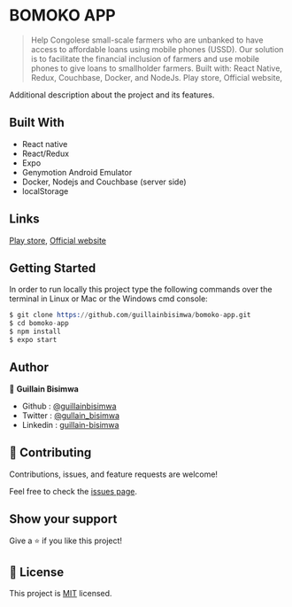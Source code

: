 # BOMOKO APP

> Help Congolese small-scale farmers who are unbanked to have access to affordable loans using mobile phones (USSD). Our solution is to facilitate the financial inclusion of farmers and use mobile phones to give loans to smallholder farmers. Built with: React Native, Redux, Couchbase, Docker, and NodeJs. Play store, Official website,

Additional description about the project and its features.

## Built With

- React native
- React/Redux
- Expo
- Genymotion Android Emulator
- Docker, Nodejs and Couchbase (server side)
- localStorage

## Links

[Play store](https://play.google.com/store/apps/details?id=com.wezalab.bomoko), 
[Official website](http://bomoko-app.com/)

## Getting Started

In order to run locally this project type the following commands over the terminal in Linux or Mac or the Windows cmd console:

```s
$ git clone https://github.com/guillainbisimwa/bomoko-app.git
$ cd bomoko-app
$ npm install
$ expo start

```

## Author

👤 **Guillain Bisimwa**

- Github : [@guillainbisimwa](https://github.com/guillainbisimwa)
- Twitter : [@gullain_bisimwa](https://twitter.com/gullain_bisimwa)
- Linkedin : [guillain-bisimwa](https://www.linkedin.com/in/guillain-bisimwa-8a8b7a7b/)

## 🤝 Contributing

Contributions, issues, and feature requests are welcome!

Feel free to check the [issues page](https://github.com/guillainbisimwa/bomoko-app/issues).

## Show your support

Give a ⭐️ if you like this project!

## 📝 License

This project is [MIT](lic.url) licensed.

